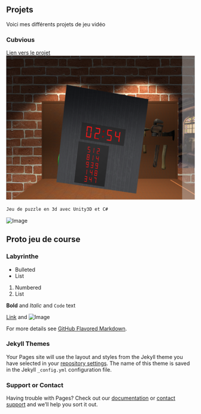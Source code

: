 


## Projets

Voici mes différents projets de jeu vidéo

### Cubvious

[Lien vers le projet](https://drive.google.com/open?id=0B0pxW2mxEZiYd3RxVFlLZFdLLVk)
![Image](Cubvious.png)

```markdown
Jeu de puzzle en 3d avec Unity3D et C#
```
![Image](posterCub.png)

## Proto jeu de course

### Labyrinthe

- Bulleted
- List

1. Numbered
2. List

**Bold** and _Italic_ and `Code` text

[Link](url) and ![Image](src)

For more details see [GitHub Flavored Markdown](https://guides.github.com/features/mastering-markdown/).

### Jekyll Themes

Your Pages site will use the layout and styles from the Jekyll theme you have selected in your [repository settings](https://github.com/LWZero/LWZero/settings). The name of this theme is saved in the Jekyll `_config.yml` configuration file.

### Support or Contact

Having trouble with Pages? Check out our [documentation](https://help.github.com/categories/github-pages-basics/) or [contact support](https://github.com/contact) and we’ll help you sort it out.
